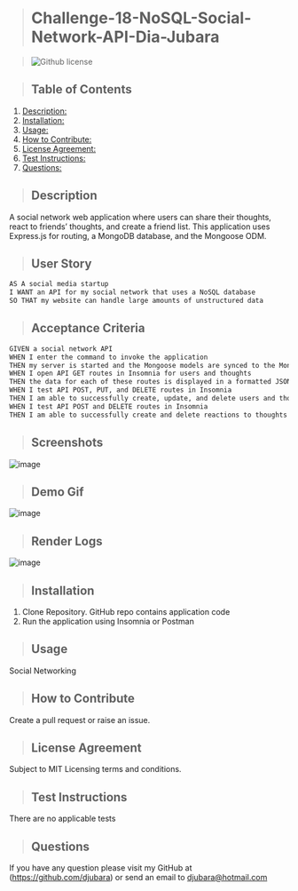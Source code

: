 > # Challenge-18-NoSQL-Social-Network-API-Dia-Jubara

  > ![Github license](https://img.shields.io/badge/license-MIT-blue.svg)

  > ## Table of Contents

  1. [Description:](#description)
  2. [Installation:](#installation)
  3. [Usage:](#usage)
  4. [How to Contribute:](#how-to-contribute)
  5. [License Agreement:](#license-agreement)
  6. [Test Instructions:](#test-instructions)
  7. [Questions:](#questions)

  > ## Description

  A social network web application where users can share their thoughts, react to friends’ thoughts, and create a friend list. This application uses Express.js for routing, a MongoDB database, and the Mongoose ODM.

> ## User Story

```md
AS A social media startup
I WANT an API for my social network that uses a NoSQL database
SO THAT my website can handle large amounts of unstructured data
```

> ## Acceptance Criteria

```md
GIVEN a social network API
WHEN I enter the command to invoke the application
THEN my server is started and the Mongoose models are synced to the MongoDB database
WHEN I open API GET routes in Insomnia for users and thoughts
THEN the data for each of these routes is displayed in a formatted JSON
WHEN I test API POST, PUT, and DELETE routes in Insomnia
THEN I am able to successfully create, update, and delete users and thoughts in my database
WHEN I test API POST and DELETE routes in Insomnia
THEN I am able to successfully create and delete reactions to thoughts and add and remove friends to a user’s friend list
```

  > ## Screenshots

![image](./)

> ## Demo Gif

![image](./)

> ## Render Logs

![image](./Assets/render-logs.png)

  > ## Installation

  1. Clone Repository. GitHub repo contains application code
  2. Run the application using Insomnia or Postman

  > ## Usage

  Social Networking
  
  > ## How to Contribute

  Create a pull request or raise an issue.
  
  > ## License Agreement

 Subject to MIT Licensing terms and conditions.

  > ## Test Instructions

  There are no applicable tests
  
  > ## Questions

  If you have any question please visit my GitHub at (<https://github.com/djubara>) or send an email to <djubara@hotmail.com>

